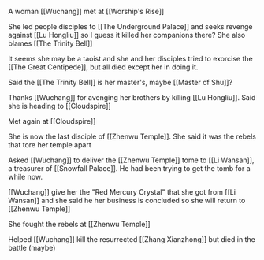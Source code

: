 A woman [[Wuchang]] met at [[Worship's Rise]]

She led people disciples to [[The Underground Palace]] and seeks revenge against [[Lu Hongliu]] so I guess it killed her companions there? She also blames [[The Trinity Bell]]

It seems she may be a taoist and she and her disciples tried to exorcise the [[The Great Centipede]], but all died except her in doing it.

Said the [[The Trinity Bell]] is her master's, maybe [[Master of Shu]]?

Thanks [[Wuchang]] for avenging her brothers by killing [[Lu Hongliu]]. Said she is heading to [[Cloudspire]]

Met again at [[Cloudspire]]

She is now the last disciple of [[Zhenwu Temple]]. She said it was the rebels that tore her temple apart

Asked [[Wuchang]] to deliver the [[Zhenwu Temple]] tome to [[Li Wansan]], a treasurer of [[Snowfall Palace]]. He had been trying to get the tomb for a while now. 

[[Wuchang]] give her the "Red Mercury Crystal" that she got from [[Li Wansan]] and she said he her business is concluded so she will return to [[Zhenwu Temple]]

She fought the rebels at [[Zhenwu Temple]]

Helped [[Wuchang]] kill the resurrected [[Zhang Xianzhong]] but died in the battle (maybe)
